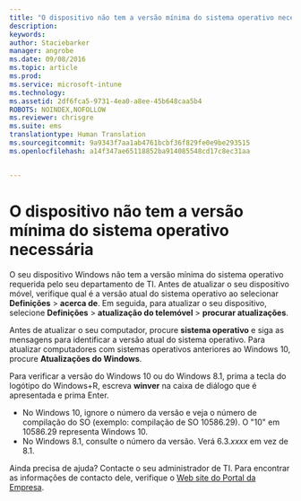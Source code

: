 ```yaml
---
title: "O dispositivo não tem a versão mínima do sistema operativo necessária | Microsoft Intune"
description: 
keywords: 
author: Staciebarker
manager: angrobe
ms.date: 09/08/2016
ms.topic: article
ms.prod: 
ms.service: microsoft-intune
ms.technology: 
ms.assetid: 2df6fca5-9731-4ea0-a8ee-45b648caa5b4
ROBOTS: NOINDEX,NOFOLLOW
ms.reviewer: chrisgre
ms.suite: ems
translationtype: Human Translation
ms.sourcegitcommit: 9a9343f7aa1ab4761bcbf36f829fe0e9be293515
ms.openlocfilehash: a14f347ae65118852ba914085548cd17c8ec31aa


---
```



# O dispositivo não tem a versão mínima do sistema operativo necessária

O seu dispositivo Windows não tem a versão mínima do sistema operativo requerida pelo seu departamento de TI. Antes de atualizar o seu dispositivo móvel, verifique qual é a versão atual do sistema operativo ao selecionar **Definições** &gt; **acerca de**. Em seguida, para atualizar o seu dispositivo, selecione **Definições** &gt; **atualização do telemóvel** &gt; **procurar atualizações**.

Antes de atualizar o seu computador, procure **sistema operativo** e siga as mensagens para identificar a versão atual do sistema operativo. Para atualizar computadores com sistemas operativos anteriores ao Windows 10, procure **Atualizações do Windows**.

Para verificar a versão do Windows 10 ou do Windows 8.1, prima a tecla do logótipo do Windows+R, escreva **winver** na caixa de diálogo que é apresentada e prima Enter.

- No Windows 10, ignore o número da versão e veja o número de compilação do SO (exemplo: compilação de SO 10586.29). O "10" em 10586.29 representa Windows 10.
- No Windows 8.1, consulte o número da versão. Verá 6.3.*xxxx* em vez de 8.1.

Ainda precisa de ajuda? Contacte o seu administrador de TI. Para encontrar as informações de contacto dele, verifique o [Web site do Portal da Empresa](http://portal.manage.microsoft.com).



<!--HONumber=Oct16_HO2-->


